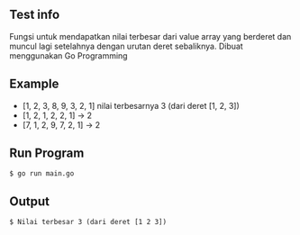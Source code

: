 ## Test info
Fungsi untuk mendapatkan nilai terbesar dari value array yang berderet dan
muncul lagi setelahnya dengan urutan deret sebaliknya. Dibuat menggunakan Go Programming

## Example
- [1, 2, 3, 8, 9, 3, 2, 1] nilai terbesarnya 3 (dari deret [1, 2, 3])
- [1, 2, 1, 2, 2, 1] → 2
- [7, 1, 2, 9, 7, 2, 1] → 2

## Run Program
```
$ go run main.go
```

## Output
```
$ Nilai terbesar 3 (dari deret [1 2 3])
```
